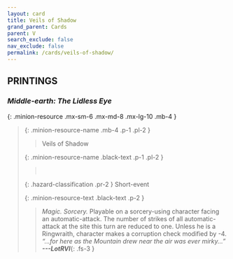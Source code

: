 ```yaml
---
layout: card
title: Veils of Shadow
grand_parent: Cards
parent: V
search_exclude: false
nav_exclude: false
permalink: /cards/veils-of-shadow/
---
```


## PRINTINGS


### _Middle-earth: The Lidless Eye_

{: .minion-resource .mx-sm-6 .mx-md-8 .mx-lg-10 .mb-4 }
> {: .minion-resource-name .mb-4 .p-1 .pl-2 }
> > <div class="hazard-mp"></div>
> > <div class="card-name">Veils of Shadow</div>
>
> {: .minion-resource-name .black-text .p-1 .pl-2 }
> > &nbsp;
>
> {: .hazard-classification .pr-2 }
> Short-event
>
> {: .minion-resource-text .black-text .p-2 }
> > _Magic._ _Sorcery._ Playable on a sorcery-using character facing an automatic-attack. The number of strikes of all automatic-attack at the site this turn are reduced to one. Unless he is a Ringwraith, character makes a corruption check modified by -4. <br>_“...for here as the Mountain drew near the air was ever mirky...”_ ***---&#65279;LotRVI***{: .fs-3 } 
> 
